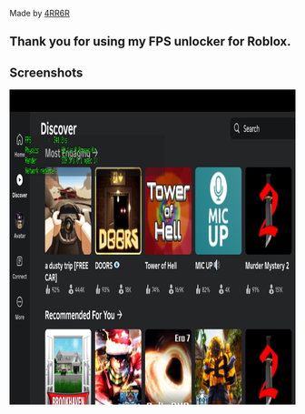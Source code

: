 Made by [4RR6R](https://discord.com/users/747761374503108618)

## Thank you for using my FPS unlocker for Roblox.

## Screenshots

<div align="center">
  <a href="https://github.com/LuckyScripters/Roblox-FPS-Unlocker">
    <img src="images/Screenshot.png" alt="Logo" width="1804" height="554">
  </a>
</div>
